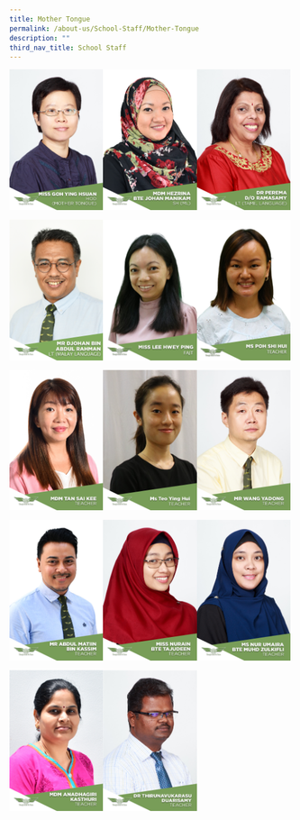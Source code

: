 ```yaml
---
title: Mother Tongue
permalink: /about-us/School-Staff/Mother-Tongue
description: ""
third_nav_title: School Staff
---
```

<img src="/images/Miss%20Goh%20Ying%20Hsuan.jpg" 
     style="width:33%;float:left"><img src="/images/Mdm%20Hezrina%20Bte%20Johan%20Manikam.jpg" 
     style="width:33%;float:left"><img src="/images/Dr%20Perema%20D_O%20Ramasamy.jpeg" 
     style="width:33%">
		 
<img src="/images/MR%20DJOHAN.jpeg" 
     style="width:33%;float:left"><img src="/images/LEE%20HWEY%20PING.jpeg" 
     style="width:33%;float:left"><img src="/images/POH%20SHI%20HUI.jpeg" 
     style="width:33%">
		 
<img src="/images/Mdm%20Tan%20Sai%20Kee.jpg" 
     style="width:33%;float:left"><img src="/images/Ms%20Teo%20Ying%20Hui.jpeg" 
     style="width:33%;float:left"><img src="/images/Mr%20Wang%20Yadong.jpg" 
     style="width:33%">

<img src="/images/Mr%20Abdul%20Matiin%20Bin%20Kassim.jpg" 
     style="width:33%;float:left"><img src="/images/Miss%20Nurain%20Bte%20Tajudeen.jpg" 
     style="width:33%;float:left"><img src="/images/Ms%20Nur%20Umaira%20Bte%20Muhd%20Zulkifli.jpg" 
     style="width:33%">
		 
<img src="/images/Mdm%20Anadhagirl%20Kasthuri.jpg" 
     style="width:33%;float:left"><img src="/images/Dr%20Thirunavukarasu%20Duarisamy.jpeg" 
     style="width:33%;float:left">